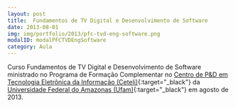 ```yaml
---
layout: post
title:  Fundamentos de TV Digital e Desenvolvimento de Software
date: 2013-08-01
img: img/portfolio/2013/pfc-tvd-eng-software.png
modalID: modalPFCTVDEngSoftware
category: Aula
---
```


Curso Fundamentos de TV Digital e Desenvolvimento de Software ministrado no Programa de Formação Complementar no [Centro de P&D em Tecnologia Eletrônica da Informação (Ceteli)][ceteli]{:target="_black"} da [Universidade Federal do Amazonas (Ufam)][ufam]{:target="_black"} em agosto de 2013.

[ceteli]: http://www.ceteli.ufam.edu.br/
[ufam]: https://ufam.edu.br/
